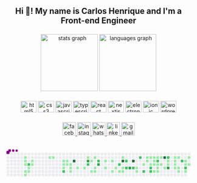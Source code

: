 <h2 align="center">Hi 👋! My name is Carlos Henrique and I'm a Front-end Engineer</h2>

###

<div align="center">
  <img src="https://github-readme-stats.vercel.app/api?hide_title=true&hide_rank=false&show_icons=true&include_all_commits=true&count_private=true&disable_animations=false&theme=dracula&locale=en&hide_border=false&username=carlosfallac" height="150" alt="stats graph"  />
  <img src="https://github-readme-stats.vercel.app/api/top-langs?locale=en&hide_title=false&layout=compact&card_width=320&langs_count=5&theme=dracula&hide_border=false&username=carlosfallac" height="150" alt="languages graph"  />
</div>

###

<div align="center">
  <img src="https://cdn.jsdelivr.net/gh/devicons/devicon/icons/html5/html5-original.svg" height="30" width="42" alt="html5 logo"  />
  <img src="https://cdn.jsdelivr.net/gh/devicons/devicon/icons/css3/css3-original.svg" height="30" width="42" alt="css3 logo"  />
  <img src="https://cdn.jsdelivr.net/gh/devicons/devicon/icons/javascript/javascript-original.svg" height="30" width="42" alt="javascript logo"  />
  <img src="https://cdn.jsdelivr.net/gh/devicons/devicon/icons/typescript/typescript-plain.svg" height="30" width="42" alt="typescript logo"  />
  <img src="https://cdn.jsdelivr.net/gh/devicons/devicon/icons/react/react-original.svg" height="30" width="42" alt="react logo"  />
  <img src="https://cdn.jsdelivr.net/gh/devicons/devicon/icons/nextjs/nextjs-original.svg" height="30" width="42" alt="nextjs logo"  />
  <img src="https://cdn.jsdelivr.net/gh/devicons/devicon/icons/electron/electron-original.svg" height="30" width="42" alt="electron logo"  />
  <img src="https://cdn.jsdelivr.net/gh/devicons/devicon/icons/ionic/ionic-original.svg" height="30" width="42" alt="ionic logo"  />
  <img src="https://cdn.jsdelivr.net/gh/devicons/devicon/icons/wordpress/wordpress-original.svg" height="30" width="42" alt="wordpress logo"  />
</div>

###

<div align="center">
  <a href="https://www.facebook.com/carlosfallac" target="_blank">
    <img src="https://img.shields.io/static/v1?message=Facebook&logo=facebook&label=&color=1877F2&logoColor=white&labelColor=&style=for-the-badge" height="35" alt="facebook logo"  />
  </a>
  <a href="https://www.instagram.com/carlosfallac/" target="_blank">
    <img src="https://img.shields.io/static/v1?message=Instagram&logo=instagram&label=&color=E4405F&logoColor=white&labelColor=&style=for-the-badge" height="35" alt="instagram logo"  />
  </a>
  <a href="https://api.whatsapp.com/send?phone=5542999014030" target="_blank">
    <img src="https://img.shields.io/static/v1?message=Whatsapp&logo=whatsapp&label=&color=25D366&logoColor=white&labelColor=&style=for-the-badge" height="35" alt="whatsapp logo"  />
  </a>
  <a href="https://www.linkedin.com/in/carlosfallac/" target="_blank">
    <img src="https://img.shields.io/static/v1?message=LinkedIn&logo=linkedin&label=&color=0077B5&logoColor=white&labelColor=&style=for-the-badge" height="35" alt="linkedin logo"  />
  </a>
  <a href="mailto:carloshfallac@gmail.com" target="_blank">
    <img src="https://img.shields.io/static/v1?message=Gmail&logo=gmail&label=&color=D14836&logoColor=white&labelColor=&style=for-the-badge" height="35" alt="gmail logo"  />
  </a>
</div>

###

<svg viewBox="-16 -32 880 192" width="880" height="192" xmlns="http://www.w3.org/2000/svg"><desc>Generated with https://github.com/Platane/snk</desc><style>@keyframes c0{1.84%{fill:var(--c1)}1.86%,to{fill:var(--ce)}}@keyframes c1{2.1%{fill:var(--c1)}2.12%,to{fill:var(--ce)}}@keyframes c2{2.36%{fill:var(--c1)}2.38%,to{fill:var(--ce)}}@keyframes c3{3.42%{fill:var(--c1)}3.44%,to{fill:var(--ce)}}@keyframes c4{3.68%{fill:var(--c1)}3.7%,to{fill:var(--ce)}}@keyframes c5{73.87%{fill:var(--c2)}73.89%,to{fill:var(--ce)}}@keyframes c6{2.89%{fill:var(--c1)}2.91%,to{fill:var(--ce)}}@keyframes c7{3.16%{fill:var(--c1)}3.18%,to{fill:var(--ce)}}@keyframes c8{5.27%{fill:var(--c1)}5.29%,to{fill:var(--ce)}}@keyframes c9{5%{fill:var(--c1)}5.02%,to{fill:var(--ce)}}@keyframes ca{6.85%{fill:var(--c1)}6.87%,to{fill:var(--ce)}}@keyframes cb{7.11%{fill:var(--c1)}7.13%,to{fill:var(--ce)}}@keyframes cc{8.17%{fill:var(--c1)}8.19%,to{fill:var(--ce)}}@keyframes cd{45.9%{fill:var(--c1)}45.92%,to{fill:var(--ce)}}@keyframes ce{45.64%{fill:var(--c1)}45.66%,to{fill:var(--ce)}}@keyframes cf{46.96%{fill:var(--c2)}46.98%,to{fill:var(--ce)}}@keyframes cg{8.43%{fill:var(--c1)}8.45%,to{fill:var(--ce)}}@keyframes ch{8.7%{fill:var(--c1)}8.72%,to{fill:var(--ce)}}@keyframes ci{8.96%{fill:var(--c1)}8.98%,to{fill:var(--ce)}}@keyframes cj{9.22%{fill:var(--c1)}9.24%,to{fill:var(--ce)}}@keyframes ck{9.49%{fill:var(--c1)}9.51%,to{fill:var(--ce)}}@keyframes cl{93.92%{fill:var(--c4)}93.94%,to{fill:var(--ce)}}@keyframes cm{10.28%{fill:var(--c1)}10.3%,to{fill:var(--ce)}}@keyframes cn{10.81%{fill:var(--c1)}10.83%,to{fill:var(--ce)}}@keyframes co{13.97%{fill:var(--c1)}13.99%,to{fill:var(--ce)}}@keyframes cp{79.15%{fill:var(--c3)}79.17%,to{fill:var(--ce)}}@keyframes cq{49.33%{fill:var(--c2)}49.35%,to{fill:var(--ce)}}@keyframes cr{12.92%{fill:var(--c1)}12.94%,to{fill:var(--ce)}}@keyframes cs{12.13%{fill:var(--c1)}12.15%,to{fill:var(--ce)}}@keyframes ct{13.45%{fill:var(--c1)}13.47%,to{fill:var(--ce)}}@keyframes cu{11.6%{fill:var(--c1)}11.62%,to{fill:var(--ce)}}@keyframes cv{11.86%{fill:var(--c1)}11.88%,to{fill:var(--ce)}}@keyframes cw{50.39%{fill:var(--c2)}50.41%,to{fill:var(--ce)}}@keyframes cx{80.2%{fill:var(--c3)}80.22%,to{fill:var(--ce)}}@keyframes cy{16.08%{fill:var(--c1)}16.1%,to{fill:var(--ce)}}@keyframes cz{19.78%{fill:var(--c1)}19.8%,to{fill:var(--ce)}}@keyframes c10{16.61%{fill:var(--c1)}16.63%,to{fill:var(--ce)}}@keyframes c11{18.99%{fill:var(--c1)}19.01%,to{fill:var(--ce)}}@keyframes c12{17.4%{fill:var(--c1)}17.42%,to{fill:var(--ce)}}@keyframes c13{52.23%{fill:var(--c2)}52.25%,to{fill:var(--ce)}}@keyframes c14{18.46%{fill:var(--c1)}18.48%,to{fill:var(--ce)}}@keyframes c15{21.89%{fill:var(--c1)}21.91%,to{fill:var(--ce)}}@keyframes c16{90.23%{fill:var(--c4)}90.25%,to{fill:var(--ce)}}@keyframes c17{17.93%{fill:var(--c1)}17.95%,to{fill:var(--ce)}}@keyframes c18{18.2%{fill:var(--c1)}18.22%,to{fill:var(--ce)}}@keyframes c19{53.02%{fill:var(--c2)}53.04%,to{fill:var(--ce)}}@keyframes c1a{66.22%{fill:var(--c2)}66.24%,to{fill:var(--ce)}}@keyframes c1b{82.84%{fill:var(--c3)}82.86%,to{fill:var(--ce)}}@keyframes c1c{89.44%{fill:var(--c4)}89.46%,to{fill:var(--ce)}}@keyframes c1d{54.08%{fill:var(--c2)}54.1%,to{fill:var(--ce)}}@keyframes c1e{23.74%{fill:var(--c1)}23.76%,to{fill:var(--ce)}}@keyframes c1f{24%{fill:var(--c1)}24.02%,to{fill:var(--ce)}}@keyframes c1g{64.37%{fill:var(--c2)}64.39%,to{fill:var(--ce)}}@keyframes c1h{25.06%{fill:var(--c1)}25.08%,to{fill:var(--ce)}}@keyframes c1i{55.14%{fill:var(--c2)}55.16%,to{fill:var(--ce)}}@keyframes c1j{37.98%{fill:var(--c1)}38%,to{fill:var(--ce)}}@keyframes c1k{38.25%{fill:var(--c1)}38.27%,to{fill:var(--ce)}}@keyframes c1l{37.72%{fill:var(--c1)}37.74%,to{fill:var(--ce)}}@keyframes c1m{25.58%{fill:var(--c1)}25.6%,to{fill:var(--ce)}}@keyframes c1n{55.93%{fill:var(--c2)}55.95%,to{fill:var(--ce)}}@keyframes c1o{55.66%{fill:var(--c2)}55.68%,to{fill:var(--ce)}}@keyframes c1p{35.87%{fill:var(--c1)}35.89%,to{fill:var(--ce)}}@keyframes c1q{35.61%{fill:var(--c1)}35.63%,to{fill:var(--ce)}}@keyframes c1r{25.85%{fill:var(--c1)}25.87%,to{fill:var(--ce)}}@keyframes c1s{34.29%{fill:var(--c1)}34.31%,to{fill:var(--ce)}}@keyframes c1t{36.14%{fill:var(--c1)}36.16%,to{fill:var(--ce)}}@keyframes c1u{56.98%{fill:var(--c2)}57%,to{fill:var(--ce)}}@keyframes c1v{26.11%{fill:var(--c1)}26.13%,to{fill:var(--ce)}}@keyframes c1w{33.76%{fill:var(--c1)}33.78%,to{fill:var(--ce)}}@keyframes c1x{34.55%{fill:var(--c1)}34.57%,to{fill:var(--ce)}}@keyframes c1y{36.4%{fill:var(--c1)}36.42%,to{fill:var(--ce)}}@keyframes c1z{26.38%{fill:var(--c1)}26.4%,to{fill:var(--ce)}}@keyframes c20{86.8%{fill:var(--c4)}86.82%,to{fill:var(--ce)}}@keyframes c21{33.24%{fill:var(--c1)}33.26%,to{fill:var(--ce)}}@keyframes c22{58.04%{fill:var(--c2)}58.06%,to{fill:var(--ce)}}@keyframes c23{27.17%{fill:var(--c1)}27.19%,to{fill:var(--ce)}}@keyframes c24{26.9%{fill:var(--c1)}26.92%,to{fill:var(--ce)}}@keyframes c25{85.74%{fill:var(--c3)}85.76%,to{fill:var(--ce)}}@keyframes c26{27.96%{fill:var(--c1)}27.98%,to{fill:var(--ce)}}@keyframes c27{27.69%{fill:var(--c1)}27.71%,to{fill:var(--ce)}}@keyframes c28{32.18%{fill:var(--c1)}32.2%,to{fill:var(--ce)}}@keyframes c29{31.92%{fill:var(--c1)}31.94%,to{fill:var(--ce)}}@keyframes c2a{28.22%{fill:var(--c1)}28.24%,to{fill:var(--ce)}}@keyframes c2b{31.65%{fill:var(--c1)}31.67%,to{fill:var(--ce)}}@keyframes c2c{31.39%{fill:var(--c1)}31.41%,to{fill:var(--ce)}}@keyframes c2d{59.36%{fill:var(--c2)}59.38%,to{fill:var(--ce)}}@keyframes c2e{29.54%{fill:var(--c1)}29.56%,to{fill:var(--ce)}}@keyframes c2f{29.81%{fill:var(--c1)}29.83%,to{fill:var(--ce)}}@keyframes c2g{60.15%{fill:var(--c2)}60.17%,to{fill:var(--ce)}}@keyframes c2h{30.86%{fill:var(--c1)}30.88%,to{fill:var(--ce)}}@keyframes c2i{29.01%{fill:var(--c1)}29.03%,to{fill:var(--ce)}}@keyframes c2j{30.07%{fill:var(--c1)}30.09%,to{fill:var(--ce)}}@keyframes u0{1.84%{transform:scale(0,1)}1.86%,2.1%{transform:scale(.01,1)}2.12%,2.36%{transform:scale(.03,1)}2.38%,2.89%{transform:scale(.04,1)}2.91%,3.16%{transform:scale(.06,1)}3.18%,3.42%{transform:scale(.07,1)}3.44%,3.68%{transform:scale(.09,1)}3.7%,5%{transform:scale(.1,1)}5.02%,5.27%{transform:scale(.12,1)}5.29%,6.85%{transform:scale(.13,1)}6.87%,7.11%{transform:scale(.15,1)}7.13%,8.17%{transform:scale(.16,1)}8.19%,8.43%{transform:scale(.18,1)}8.45%,8.7%{transform:scale(.19,1)}8.72%,8.96%{transform:scale(.21,1)}8.98%,9.22%{transform:scale(.22,1)}9.24%,9.49%{transform:scale(.24,1)}10.28%,9.51%{transform:scale(.25,1)}10.3%,10.81%{transform:scale(.26,1)}10.83%,11.6%{transform:scale(.28,1)}11.62%,11.86%{transform:scale(.29,1)}11.88%,12.13%{transform:scale(.31,1)}12.15%,12.92%{transform:scale(.32,1)}12.94%,13.45%{transform:scale(.34,1)}13.47%,13.97%{transform:scale(.35,1)}13.99%,16.08%{transform:scale(.37,1)}16.1%,16.61%{transform:scale(.38,1)}16.63%,17.4%{transform:scale(.4,1)}17.42%,17.93%{transform:scale(.41,1)}17.95%,18.2%{transform:scale(.43,1)}18.22%,18.46%{transform:scale(.44,1)}18.48%,18.99%{transform:scale(.46,1)}19.01%,19.78%{transform:scale(.47,1)}19.8%,21.89%{transform:scale(.49,1)}21.91%,23.74%{transform:scale(.5,1)}23.76%,24%{transform:scale(.51,1)}24.02%,25.06%{transform:scale(.53,1)}25.08%,25.58%{transform:scale(.54,1)}25.6%,25.85%{transform:scale(.56,1)}25.87%,26.11%{transform:scale(.57,1)}26.13%,26.38%{transform:scale(.59,1)}26.4%,26.9%{transform:scale(.6,1)}26.92%,27.17%{transform:scale(.62,1)}27.19%,27.69%{transform:scale(.63,1)}27.71%,27.96%{transform:scale(.65,1)}27.98%,28.22%{transform:scale(.66,1)}28.24%,29.01%{transform:scale(.68,1)}29.03%,29.54%{transform:scale(.69,1)}29.56%,29.81%{transform:scale(.71,1)}29.83%,30.07%{transform:scale(.72,1)}30.09%,30.86%{transform:scale(.74,1)}30.88%,31.39%{transform:scale(.75,1)}31.41%,31.65%{transform:scale(.76,1)}31.67%,31.92%{transform:scale(.78,1)}31.94%,32.18%{transform:scale(.79,1)}32.2%,33.24%{transform:scale(.81,1)}33.26%,33.76%{transform:scale(.82,1)}33.78%,34.29%{transform:scale(.84,1)}34.31%,34.55%{transform:scale(.85,1)}34.57%,35.61%{transform:scale(.87,1)}35.63%,35.87%{transform:scale(.88,1)}35.89%,36.14%{transform:scale(.9,1)}36.16%,36.4%{transform:scale(.91,1)}36.42%,37.72%{transform:scale(.93,1)}37.74%,37.98%{transform:scale(.94,1)}38%,38.25%{transform:scale(.96,1)}38.27%,45.64%{transform:scale(.97,1)}45.66%,45.9%{transform:scale(.99,1)}45.92%,to{transform:scale(1,1)}}@keyframes u1{46.96%{transform:scale(0,1)}46.98%,49.33%{transform:scale(.06,1)}49.35%,50.39%{transform:scale(.13,1)}50.41%,52.23%{transform:scale(.19,1)}52.25%,53.02%{transform:scale(.25,1)}53.04%,54.08%{transform:scale(.31,1)}54.1%,55.14%{transform:scale(.38,1)}55.16%,55.66%{transform:scale(.44,1)}55.68%,55.93%{transform:scale(.5,1)}55.95%,56.98%{transform:scale(.56,1)}57%,58.04%{transform:scale(.63,1)}58.06%,59.36%{transform:scale(.69,1)}59.38%,60.15%{transform:scale(.75,1)}60.17%,64.37%{transform:scale(.81,1)}64.39%,66.22%{transform:scale(.88,1)}66.24%,73.87%{transform:scale(.94,1)}73.89%,to{transform:scale(1,1)}}@keyframes u2{79.15%{transform:scale(0,1)}79.17%,80.2%{transform:scale(.25,1)}80.22%,82.84%{transform:scale(.5,1)}82.86%,85.74%{transform:scale(.75,1)}85.76%,to{transform:scale(1,1)}}@keyframes u3{86.8%{transform:scale(0,1)}86.82%,89.44%{transform:scale(.25,1)}89.46%,90.23%{transform:scale(.5,1)}90.25%,93.92%{transform:scale(.75,1)}93.94%,to{transform:scale(1,1)}}@keyframes s0{0%,99.74%{transform:translate(0,-16px)}.26%{transform:translate(0,0)}1.58%{transform:translate(80px,0)}2.64%{transform:translate(80px,64px)}2.9%{transform:translate(96px,64px)}3.17%{transform:translate(96px,80px)}3.43%{transform:translate(80px,80px)}3.69%{transform:translate(80px,96px)}4.22%{transform:translate(112px,96px)}5.28%{transform:translate(112px,32px)}6.6%{transform:translate(192px,32px)}6.86%{transform:translate(192px,16px)}7.92%{transform:translate(256px,16px)}8.18%{transform:translate(256px,32px)}8.44%{transform:translate(272px,32px)}46.17%,8.71%{transform:translate(272px,48px)}8.97%{transform:translate(288px,48px)}9.5%{transform:translate(288px,80px)}10.03%{transform:translate(320px,80px)}10.29%{transform:translate(320px,64px)}11.61%,68.6%{transform:translate(400px,64px)}11.87%{transform:translate(400px,80px)}12.14%{transform:translate(384px,80px)}12.93%{transform:translate(384px,32px)}13.19%,50.13%{transform:translate(400px,32px)}13.46%{transform:translate(400px,16px)}13.98%,78.89%{transform:translate(368px,16px)}14.25%{transform:translate(368px,0)}15.57%{transform:translate(448px,0)}16.09%{transform:translate(448px,32px)}16.89%,21.11%{transform:translate(496px,32px)}17.41%{transform:translate(496px,64px)}17.94%,41.16%{transform:translate(528px,64px)}18.21%{transform:translate(528px,80px)}19%{transform:translate(480px,80px)}19.26%{transform:translate(480px,64px)}19.79%{transform:translate(448px,64px)}20.05%{transform:translate(448px,48px)}20.84%{transform:translate(496px,48px)}21.37%,51.98%{transform:translate(512px,32px)}21.64%{transform:translate(512px,16px)}22.96%{transform:translate(592px,16px)}24.01%{transform:translate(592px,80px)}24.27%{transform:translate(608px,80px)}24.54%{transform:translate(608px,64px)}24.8%,54.88%{transform:translate(624px,64px)}25.07%{transform:translate(624px,48px)}26.91%{transform:translate(736px,48px)}27.18%,57.78%{transform:translate(736px,32px)}27.7%{transform:translate(768px,32px)}27.97%{transform:translate(768px,16px)}29.02%{transform:translate(832px,16px)}29.29%{transform:translate(832px,32px)}29.55%,59.63%{transform:translate(816px,32px)}29.82%{transform:translate(816px,48px)}30.08%{transform:translate(832px,48px)}30.61%{transform:translate(832px,80px)}31.4%{transform:translate(784px,80px)}31.66%{transform:translate(784px,64px)}31.93%{transform:translate(768px,64px)}32.19%{transform:translate(768px,48px)}32.98%{transform:translate(720px,48px)}33.25%{transform:translate(720px,64px)}34.04%{transform:translate(672px,64px)}34.3%{transform:translate(672px,80px)}34.56%{transform:translate(688px,80px)}35.09%{transform:translate(688px,48px)}35.36%{transform:translate(672px,48px)}35.88%{transform:translate(672px,16px)}36.41%,62.8%{transform:translate(704px,16px)}36.68%{transform:translate(704px,0)}37.47%{transform:translate(656px,0)}37.73%{transform:translate(656px,16px)}37.99%{transform:translate(640px,16px)}38.26%{transform:translate(640px,32px)}38.52%{transform:translate(656px,32px)}38.79%{transform:translate(656px,48px)}40.9%{transform:translate(528px,48px)}45.65%,46.7%{transform:translate(256px,64px)}45.91%{transform:translate(256px,48px)}46.44%{transform:translate(272px,64px)}46.97%{transform:translate(256px,80px)}48.81%{transform:translate(368px,80px)}49.34%{transform:translate(368px,48px)}49.87%,68.87%{transform:translate(400px,48px)}52.24%{transform:translate(512px,48px)}52.77%{transform:translate(544px,48px)}53.03%{transform:translate(544px,32px)}53.3%{transform:translate(560px,32px)}53.56%,82.59%{transform:translate(560px,48px)}53.83%{transform:translate(576px,48px)}54.09%{transform:translate(576px,64px)}55.15%{transform:translate(624px,80px)}55.67%{transform:translate(656px,80px)}55.94%{transform:translate(656px,64px)}56.46%{transform:translate(688px,64px)}56.99%{transform:translate(688px,32px)}58.05%,86.54%{transform:translate(736px,16px)}59.1%{transform:translate(800px,16px)}59.37%,60.95%{transform:translate(800px,32px)}60.16%{transform:translate(816px,64px)}60.42%{transform:translate(800px,64px)}62.53%{transform:translate(704px,32px)}65.44%{transform:translate(544px,16px)}66.23%{transform:translate(544px,64px)}73.88%{transform:translate(96px,48px)}74.14%{transform:translate(96px,32px)}77.31%{transform:translate(288px,32px)}77.57%{transform:translate(288px,16px)}79.16%{transform:translate(368px,32px)}79.95%{transform:translate(416px,32px)}80.21%{transform:translate(416px,48px)}82.85%{transform:translate(560px,64px)}85.75%{transform:translate(736px,64px)}89.18%{transform:translate(576px,16px)}89.45%{transform:translate(576px,32px)}98.15%{transform:translate(48px,32px)}98.94%{transform:translate(48px,-16px)}}@keyframes s1{0%,99.74%{transform:translate(16px,-16px)}.26%{transform:translate(0,-16px)}.53%{transform:translate(0,0)}1.85%{transform:translate(80px,0)}2.9%{transform:translate(80px,64px)}3.17%{transform:translate(96px,64px)}3.43%{transform:translate(96px,80px)}3.69%{transform:translate(80px,80px)}3.96%{transform:translate(80px,96px)}4.49%{transform:translate(112px,96px)}5.54%{transform:translate(112px,32px)}6.86%{transform:translate(192px,32px)}7.12%{transform:translate(192px,16px)}8.18%{transform:translate(256px,16px)}8.44%{transform:translate(256px,32px)}8.71%{transform:translate(272px,32px)}46.44%,8.97%{transform:translate(272px,48px)}9.23%{transform:translate(288px,48px)}9.76%{transform:translate(288px,80px)}10.29%{transform:translate(320px,80px)}10.55%{transform:translate(320px,64px)}11.87%,68.87%{transform:translate(400px,64px)}12.14%{transform:translate(400px,80px)}12.4%{transform:translate(384px,80px)}13.19%{transform:translate(384px,32px)}13.46%,50.4%{transform:translate(400px,32px)}13.72%{transform:translate(400px,16px)}14.25%,79.16%{transform:translate(368px,16px)}14.51%{transform:translate(368px,0)}15.83%{transform:translate(448px,0)}16.36%{transform:translate(448px,32px)}17.15%,21.37%{transform:translate(496px,32px)}17.68%{transform:translate(496px,64px)}18.21%,41.42%{transform:translate(528px,64px)}18.47%{transform:translate(528px,80px)}19.26%{transform:translate(480px,80px)}19.53%{transform:translate(480px,64px)}20.05%{transform:translate(448px,64px)}20.32%{transform:translate(448px,48px)}21.11%{transform:translate(496px,48px)}21.64%,52.24%{transform:translate(512px,32px)}21.9%{transform:translate(512px,16px)}23.22%{transform:translate(592px,16px)}24.27%{transform:translate(592px,80px)}24.54%{transform:translate(608px,80px)}24.8%{transform:translate(608px,64px)}25.07%,55.15%{transform:translate(624px,64px)}25.33%{transform:translate(624px,48px)}27.18%{transform:translate(736px,48px)}27.44%,58.05%{transform:translate(736px,32px)}27.97%{transform:translate(768px,32px)}28.23%{transform:translate(768px,16px)}29.29%{transform:translate(832px,16px)}29.55%{transform:translate(832px,32px)}29.82%,59.89%{transform:translate(816px,32px)}30.08%{transform:translate(816px,48px)}30.34%{transform:translate(832px,48px)}30.87%{transform:translate(832px,80px)}31.66%{transform:translate(784px,80px)}31.93%{transform:translate(784px,64px)}32.19%{transform:translate(768px,64px)}32.45%{transform:translate(768px,48px)}33.25%{transform:translate(720px,48px)}33.51%{transform:translate(720px,64px)}34.3%{transform:translate(672px,64px)}34.56%{transform:translate(672px,80px)}34.83%{transform:translate(688px,80px)}35.36%{transform:translate(688px,48px)}35.62%{transform:translate(672px,48px)}36.15%{transform:translate(672px,16px)}36.68%,63.06%{transform:translate(704px,16px)}36.94%{transform:translate(704px,0)}37.73%{transform:translate(656px,0)}37.99%{transform:translate(656px,16px)}38.26%{transform:translate(640px,16px)}38.52%{transform:translate(640px,32px)}38.79%{transform:translate(656px,32px)}39.05%{transform:translate(656px,48px)}41.16%{transform:translate(528px,48px)}45.91%,46.97%{transform:translate(256px,64px)}46.17%{transform:translate(256px,48px)}46.7%{transform:translate(272px,64px)}47.23%{transform:translate(256px,80px)}49.08%{transform:translate(368px,80px)}49.6%{transform:translate(368px,48px)}50.13%,69.13%{transform:translate(400px,48px)}52.51%{transform:translate(512px,48px)}53.03%{transform:translate(544px,48px)}53.3%{transform:translate(544px,32px)}53.56%{transform:translate(560px,32px)}53.83%,82.85%{transform:translate(560px,48px)}54.09%{transform:translate(576px,48px)}54.35%{transform:translate(576px,64px)}55.41%{transform:translate(624px,80px)}55.94%{transform:translate(656px,80px)}56.2%{transform:translate(656px,64px)}56.73%{transform:translate(688px,64px)}57.26%{transform:translate(688px,32px)}58.31%,86.81%{transform:translate(736px,16px)}59.37%{transform:translate(800px,16px)}59.63%,61.21%{transform:translate(800px,32px)}60.42%{transform:translate(816px,64px)}60.69%{transform:translate(800px,64px)}62.8%{transform:translate(704px,32px)}65.7%{transform:translate(544px,16px)}66.49%{transform:translate(544px,64px)}74.14%{transform:translate(96px,48px)}74.41%{transform:translate(96px,32px)}77.57%{transform:translate(288px,32px)}77.84%{transform:translate(288px,16px)}79.42%{transform:translate(368px,32px)}80.21%{transform:translate(416px,32px)}80.47%{transform:translate(416px,48px)}83.11%{transform:translate(560px,64px)}86.02%{transform:translate(736px,64px)}89.45%{transform:translate(576px,16px)}89.71%{transform:translate(576px,32px)}98.42%{transform:translate(48px,32px)}99.21%{transform:translate(48px,-16px)}}@keyframes s2{0%,99.74%{transform:translate(32px,-16px)}.53%{transform:translate(0,-16px)}.79%{transform:translate(0,0)}2.11%{transform:translate(80px,0)}3.17%{transform:translate(80px,64px)}3.43%{transform:translate(96px,64px)}3.69%{transform:translate(96px,80px)}3.96%{transform:translate(80px,80px)}4.22%{transform:translate(80px,96px)}4.75%{transform:translate(112px,96px)}5.8%{transform:translate(112px,32px)}7.12%{transform:translate(192px,32px)}7.39%{transform:translate(192px,16px)}8.44%{transform:translate(256px,16px)}8.71%{transform:translate(256px,32px)}8.97%{transform:translate(272px,32px)}46.7%,9.23%{transform:translate(272px,48px)}9.5%{transform:translate(288px,48px)}10.03%{transform:translate(288px,80px)}10.55%{transform:translate(320px,80px)}10.82%{transform:translate(320px,64px)}12.14%,69.13%{transform:translate(400px,64px)}12.4%{transform:translate(400px,80px)}12.66%{transform:translate(384px,80px)}13.46%{transform:translate(384px,32px)}13.72%,50.66%{transform:translate(400px,32px)}13.98%{transform:translate(400px,16px)}14.51%,79.42%{transform:translate(368px,16px)}14.78%{transform:translate(368px,0)}16.09%{transform:translate(448px,0)}16.62%{transform:translate(448px,32px)}17.41%,21.64%{transform:translate(496px,32px)}17.94%{transform:translate(496px,64px)}18.47%,41.69%{transform:translate(528px,64px)}18.73%{transform:translate(528px,80px)}19.53%{transform:translate(480px,80px)}19.79%{transform:translate(480px,64px)}20.32%{transform:translate(448px,64px)}20.58%{transform:translate(448px,48px)}21.37%{transform:translate(496px,48px)}21.9%,52.51%{transform:translate(512px,32px)}22.16%{transform:translate(512px,16px)}23.48%{transform:translate(592px,16px)}24.54%{transform:translate(592px,80px)}24.8%{transform:translate(608px,80px)}25.07%{transform:translate(608px,64px)}25.33%,55.41%{transform:translate(624px,64px)}25.59%{transform:translate(624px,48px)}27.44%{transform:translate(736px,48px)}27.7%,58.31%{transform:translate(736px,32px)}28.23%{transform:translate(768px,32px)}28.5%{transform:translate(768px,16px)}29.55%{transform:translate(832px,16px)}29.82%{transform:translate(832px,32px)}30.08%,60.16%{transform:translate(816px,32px)}30.34%{transform:translate(816px,48px)}30.61%{transform:translate(832px,48px)}31.13%{transform:translate(832px,80px)}31.93%{transform:translate(784px,80px)}32.19%{transform:translate(784px,64px)}32.45%{transform:translate(768px,64px)}32.72%{transform:translate(768px,48px)}33.51%{transform:translate(720px,48px)}33.77%{transform:translate(720px,64px)}34.56%{transform:translate(672px,64px)}34.83%{transform:translate(672px,80px)}35.09%{transform:translate(688px,80px)}35.62%{transform:translate(688px,48px)}35.88%{transform:translate(672px,48px)}36.41%{transform:translate(672px,16px)}36.94%,63.32%{transform:translate(704px,16px)}37.2%{transform:translate(704px,0)}37.99%{transform:translate(656px,0)}38.26%{transform:translate(656px,16px)}38.52%{transform:translate(640px,16px)}38.79%{transform:translate(640px,32px)}39.05%{transform:translate(656px,32px)}39.31%{transform:translate(656px,48px)}41.42%{transform:translate(528px,48px)}46.17%,47.23%{transform:translate(256px,64px)}46.44%{transform:translate(256px,48px)}46.97%{transform:translate(272px,64px)}47.49%{transform:translate(256px,80px)}49.34%{transform:translate(368px,80px)}49.87%{transform:translate(368px,48px)}50.4%,69.39%{transform:translate(400px,48px)}52.77%{transform:translate(512px,48px)}53.3%{transform:translate(544px,48px)}53.56%{transform:translate(544px,32px)}53.83%{transform:translate(560px,32px)}54.09%,83.11%{transform:translate(560px,48px)}54.35%{transform:translate(576px,48px)}54.62%{transform:translate(576px,64px)}55.67%{transform:translate(624px,80px)}56.2%{transform:translate(656px,80px)}56.46%{transform:translate(656px,64px)}56.99%{transform:translate(688px,64px)}57.52%{transform:translate(688px,32px)}58.58%,87.07%{transform:translate(736px,16px)}59.63%{transform:translate(800px,16px)}59.89%,61.48%{transform:translate(800px,32px)}60.69%{transform:translate(816px,64px)}60.95%{transform:translate(800px,64px)}63.06%{transform:translate(704px,32px)}65.96%{transform:translate(544px,16px)}66.75%{transform:translate(544px,64px)}74.41%{transform:translate(96px,48px)}74.67%{transform:translate(96px,32px)}77.84%{transform:translate(288px,32px)}78.1%{transform:translate(288px,16px)}79.68%{transform:translate(368px,32px)}80.47%{transform:translate(416px,32px)}80.74%{transform:translate(416px,48px)}83.38%{transform:translate(560px,64px)}86.28%{transform:translate(736px,64px)}89.71%{transform:translate(576px,16px)}89.97%{transform:translate(576px,32px)}98.68%{transform:translate(48px,32px)}99.47%{transform:translate(48px,-16px)}}@keyframes s3{0%,99.74%{transform:translate(48px,-16px)}.79%{transform:translate(0,-16px)}1.06%{transform:translate(0,0)}2.37%{transform:translate(80px,0)}3.43%{transform:translate(80px,64px)}3.69%{transform:translate(96px,64px)}3.96%{transform:translate(96px,80px)}4.22%{transform:translate(80px,80px)}4.49%{transform:translate(80px,96px)}5.01%{transform:translate(112px,96px)}6.07%{transform:translate(112px,32px)}7.39%{transform:translate(192px,32px)}7.65%{transform:translate(192px,16px)}8.71%{transform:translate(256px,16px)}8.97%{transform:translate(256px,32px)}9.23%{transform:translate(272px,32px)}46.97%,9.5%{transform:translate(272px,48px)}9.76%{transform:translate(288px,48px)}10.29%{transform:translate(288px,80px)}10.82%{transform:translate(320px,80px)}11.08%{transform:translate(320px,64px)}12.4%,69.39%{transform:translate(400px,64px)}12.66%{transform:translate(400px,80px)}12.93%{transform:translate(384px,80px)}13.72%{transform:translate(384px,32px)}13.98%,50.92%{transform:translate(400px,32px)}14.25%{transform:translate(400px,16px)}14.78%,79.68%{transform:translate(368px,16px)}15.04%{transform:translate(368px,0)}16.36%{transform:translate(448px,0)}16.89%{transform:translate(448px,32px)}17.68%,21.9%{transform:translate(496px,32px)}18.21%{transform:translate(496px,64px)}18.73%,41.95%{transform:translate(528px,64px)}19%{transform:translate(528px,80px)}19.79%{transform:translate(480px,80px)}20.05%{transform:translate(480px,64px)}20.58%{transform:translate(448px,64px)}20.84%{transform:translate(448px,48px)}21.64%{transform:translate(496px,48px)}22.16%,52.77%{transform:translate(512px,32px)}22.43%{transform:translate(512px,16px)}23.75%{transform:translate(592px,16px)}24.8%{transform:translate(592px,80px)}25.07%{transform:translate(608px,80px)}25.33%{transform:translate(608px,64px)}25.59%,55.67%{transform:translate(624px,64px)}25.86%{transform:translate(624px,48px)}27.7%{transform:translate(736px,48px)}27.97%,58.58%{transform:translate(736px,32px)}28.5%{transform:translate(768px,32px)}28.76%{transform:translate(768px,16px)}29.82%{transform:translate(832px,16px)}30.08%{transform:translate(832px,32px)}30.34%,60.42%{transform:translate(816px,32px)}30.61%{transform:translate(816px,48px)}30.87%{transform:translate(832px,48px)}31.4%{transform:translate(832px,80px)}32.19%{transform:translate(784px,80px)}32.45%{transform:translate(784px,64px)}32.72%{transform:translate(768px,64px)}32.98%{transform:translate(768px,48px)}33.77%{transform:translate(720px,48px)}34.04%{transform:translate(720px,64px)}34.83%{transform:translate(672px,64px)}35.09%{transform:translate(672px,80px)}35.36%{transform:translate(688px,80px)}35.88%{transform:translate(688px,48px)}36.15%{transform:translate(672px,48px)}36.68%{transform:translate(672px,16px)}37.2%,63.59%{transform:translate(704px,16px)}37.47%{transform:translate(704px,0)}38.26%{transform:translate(656px,0)}38.52%{transform:translate(656px,16px)}38.79%{transform:translate(640px,16px)}39.05%{transform:translate(640px,32px)}39.31%{transform:translate(656px,32px)}39.58%{transform:translate(656px,48px)}41.69%{transform:translate(528px,48px)}46.44%,47.49%{transform:translate(256px,64px)}46.7%{transform:translate(256px,48px)}47.23%{transform:translate(272px,64px)}47.76%{transform:translate(256px,80px)}49.6%{transform:translate(368px,80px)}50.13%{transform:translate(368px,48px)}50.66%,69.66%{transform:translate(400px,48px)}53.03%{transform:translate(512px,48px)}53.56%{transform:translate(544px,48px)}53.83%{transform:translate(544px,32px)}54.09%{transform:translate(560px,32px)}54.35%,83.38%{transform:translate(560px,48px)}54.62%{transform:translate(576px,48px)}54.88%{transform:translate(576px,64px)}55.94%{transform:translate(624px,80px)}56.46%{transform:translate(656px,80px)}56.73%{transform:translate(656px,64px)}57.26%{transform:translate(688px,64px)}57.78%{transform:translate(688px,32px)}58.84%,87.34%{transform:translate(736px,16px)}59.89%{transform:translate(800px,16px)}60.16%,61.74%{transform:translate(800px,32px)}60.95%{transform:translate(816px,64px)}61.21%{transform:translate(800px,64px)}63.32%{transform:translate(704px,32px)}66.23%{transform:translate(544px,16px)}67.02%{transform:translate(544px,64px)}74.67%{transform:translate(96px,48px)}74.93%{transform:translate(96px,32px)}78.1%{transform:translate(288px,32px)}78.36%{transform:translate(288px,16px)}79.95%{transform:translate(368px,32px)}80.74%{transform:translate(416px,32px)}81%{transform:translate(416px,48px)}83.64%{transform:translate(560px,64px)}86.54%{transform:translate(736px,64px)}89.97%{transform:translate(576px,16px)}90.24%{transform:translate(576px,32px)}98.94%{transform:translate(48px,32px)}}:root{--cb:#1b1f230a;--cs:purple;--ce:#ebedf0;--c0:#ebedf0;--c1:#9be9a8;--c2:#40c463;--c3:#30a14e;--c4:#216e39}@media (prefers-color-scheme:dark){:root{--cb:#1b1f230a;--cs:purple;--ce:#161b22;--c0:#161b22;--c1:#01311f;--c2:#034525;--c3:#0f6d31;--c4:#00c647}}.c{shape-rendering:geometricPrecision;fill:var(--ce);stroke-width:1px;stroke:var(--cb);animation:none 37900ms linear infinite}.c.c0,.c.c1{fill:var(--c1);animation-name:c0}.c.c1{animation-name:c1}.c.c2,.c.c3,.c.c4{fill:var(--c1);animation-name:c2}.c.c3,.c.c4{animation-name:c3}.c.c4{animation-name:c4}.c.c5{fill:var(--c2);animation-name:c5}.c.c6,.c.c7,.c.c8{fill:var(--c1);animation-name:c6}.c.c7,.c.c8{animation-name:c7}.c.c8{animation-name:c8}.c.c9,.c.ca,.c.cb{fill:var(--c1);animation-name:c9}.c.ca,.c.cb{animation-name:ca}.c.cb{animation-name:cb}.c.cc,.c.cd,.c.ce{fill:var(--c1);animation-name:cc}.c.cd,.c.ce{animation-name:cd}.c.ce{animation-name:ce}.c.cf{fill:var(--c2);animation-name:cf}.c.cg,.c.ch{fill:var(--c1);animation-name:cg}.c.ch{animation-name:ch}.c.ci,.c.cj,.c.ck{fill:var(--c1);animation-name:ci}.c.cj,.c.ck{animation-name:cj}.c.ck{animation-name:ck}.c.cl{fill:var(--c4);animation-name:cl}.c.cm,.c.cn,.c.co{fill:var(--c1);animation-name:cm}.c.cn,.c.co{animation-name:cn}.c.co{animation-name:co}.c.cp{fill:var(--c3);animation-name:cp}.c.cq{fill:var(--c2);animation-name:cq}.c.cr,.c.cs{fill:var(--c1);animation-name:cr}.c.cs{animation-name:cs}.c.ct,.c.cu,.c.cv{fill:var(--c1);animation-name:ct}.c.cu,.c.cv{animation-name:cu}.c.cv{animation-name:cv}.c.cw{fill:var(--c2);animation-name:cw}.c.cx{fill:var(--c3);animation-name:cx}.c.cy,.c.cz{fill:var(--c1);animation-name:cy}.c.cz{animation-name:cz}.c.c10,.c.c11,.c.c12{fill:var(--c1);animation-name:c10}.c.c11,.c.c12{animation-name:c11}.c.c12{animation-name:c12}.c.c13{fill:var(--c2);animation-name:c13}.c.c14,.c.c15{fill:var(--c1);animation-name:c14}.c.c15{animation-name:c15}.c.c16{fill:var(--c4);animation-name:c16}.c.c17,.c.c18{fill:var(--c1);animation-name:c17}.c.c18{animation-name:c18}.c.c19,.c.c1a{fill:var(--c2);animation-name:c19}.c.c1a{animation-name:c1a}.c.c1b{fill:var(--c3);animation-name:c1b}.c.c1c{fill:var(--c4);animation-name:c1c}.c.c1d{fill:var(--c2);animation-name:c1d}.c.c1e,.c.c1f{fill:var(--c1);animation-name:c1e}.c.c1f{animation-name:c1f}.c.c1g{fill:var(--c2);animation-name:c1g}.c.c1h{fill:var(--c1);animation-name:c1h}.c.c1i{fill:var(--c2);animation-name:c1i}.c.c1j{fill:var(--c1);animation-name:c1j}.c.c1k,.c.c1l,.c.c1m{fill:var(--c1);animation-name:c1k}.c.c1l,.c.c1m{animation-name:c1l}.c.c1m{animation-name:c1m}.c.c1n,.c.c1o{fill:var(--c2);animation-name:c1n}.c.c1o{animation-name:c1o}.c.c1p,.c.c1q{fill:var(--c1);animation-name:c1p}.c.c1q{animation-name:c1q}.c.c1r,.c.c1s,.c.c1t{fill:var(--c1);animation-name:c1r}.c.c1s,.c.c1t{animation-name:c1s}.c.c1t{animation-name:c1t}.c.c1u{fill:var(--c2);animation-name:c1u}.c.c1v,.c.c1w{fill:var(--c1);animation-name:c1v}.c.c1w{animation-name:c1w}.c.c1x,.c.c1y,.c.c1z{fill:var(--c1);animation-name:c1x}.c.c1y,.c.c1z{animation-name:c1y}.c.c1z{animation-name:c1z}.c.c20{fill:var(--c4);animation-name:c20}.c.c21{fill:var(--c1);animation-name:c21}.c.c22{fill:var(--c2);animation-name:c22}.c.c23,.c.c24{fill:var(--c1);animation-name:c23}.c.c24{animation-name:c24}.c.c25{fill:var(--c3);animation-name:c25}.c.c26{fill:var(--c1);animation-name:c26}.c.c27,.c.c28,.c.c29{fill:var(--c1);animation-name:c27}.c.c28,.c.c29{animation-name:c28}.c.c29{animation-name:c29}.c.c2a,.c.c2b,.c.c2c{fill:var(--c1);animation-name:c2a}.c.c2b,.c.c2c{animation-name:c2b}.c.c2c{animation-name:c2c}.c.c2d{fill:var(--c2);animation-name:c2d}.c.c2e,.c.c2f{fill:var(--c1);animation-name:c2e}.c.c2f{animation-name:c2f}.c.c2g{fill:var(--c2);animation-name:c2g}.c.c2h,.c.c2i,.c.c2j{fill:var(--c1);animation-name:c2h}.c.c2i,.c.c2j{animation-name:c2i}.c.c2j{animation-name:c2j}.s,.u{animation:none linear 37900ms infinite}.u,.u.u0{transform-origin:0 0}.u{transform:scale(0,1)}.u.u0{fill:var(--c1);animation-name:u0}.u.u1{fill:var(--c2);animation-name:u1;transform-origin:626.8px 0}.u.u2{fill:var(--c3);animation-name:u2;transform-origin:774.3px 0}.u.u3{fill:var(--c4);animation-name:u3;transform-origin:811.1px 0}.s{shape-rendering:geometricPrecision;fill:var(--cs)}.s.s0{transform:translate(0,-16px);animation-name:s0}.s.s1{transform:translate(16px,-16px);animation-name:s1}.s.s2{transform:translate(32px,-16px);animation-name:s2}.s.s3{transform:translate(48px,-16px);animation-name:s3}</style><rect class="c" x="2" y="2" rx="2" ry="2" width="12" height="12"/><rect class="c" x="2" y="18" rx="2" ry="2" width="12" height="12"/><rect class="c" x="2" y="34" rx="2" ry="2" width="12" height="12"/><rect class="c" x="2" y="50" rx="2" ry="2" width="12" height="12"/><rect class="c" x="2" y="66" rx="2" ry="2" width="12" height="12"/><rect class="c" x="2" y="82" rx="2" ry="2" width="12" height="12"/><rect class="c" x="2" y="98" rx="2" ry="2" width="12" height="12"/><rect class="c" x="18" y="2" rx="2" ry="2" width="12" height="12"/><rect class="c" x="18" y="18" rx="2" ry="2" width="12" height="12"/><rect class="c" x="18" y="34" rx="2" ry="2" width="12" height="12"/><rect class="c" x="18" y="50" rx="2" ry="2" width="12" height="12"/><rect class="c" x="18" y="66" rx="2" ry="2" width="12" height="12"/><rect class="c" x="18" y="82" rx="2" ry="2" width="12" height="12"/><rect class="c" x="18" y="98" rx="2" ry="2" width="12" height="12"/><rect class="c" x="34" y="2" rx="2" ry="2" width="12" height="12"/><rect class="c" x="34" y="18" rx="2" ry="2" width="12" height="12"/><rect class="c" x="34" y="34" rx="2" ry="2" width="12" height="12"/><rect class="c" x="34" y="50" rx="2" ry="2" width="12" height="12"/><rect class="c" x="34" y="66" rx="2" ry="2" width="12" height="12"/><rect class="c" x="34" y="82" rx="2" ry="2" width="12" height="12"/><rect class="c" x="34" y="98" rx="2" ry="2" width="12" height="12"/><rect class="c" x="50" y="2" rx="2" ry="2" width="12" height="12"/><rect class="c" x="50" y="18" rx="2" ry="2" width="12" height="12"/><rect class="c" x="50" y="34" rx="2" ry="2" width="12" height="12"/><rect class="c" x="50" y="50" rx="2" ry="2" width="12" height="12"/><rect class="c" x="50" y="66" rx="2" ry="2" width="12" height="12"/><rect class="c" x="50" y="82" rx="2" ry="2" width="12" height="12"/><rect class="c" x="50" y="98" rx="2" ry="2" width="12" height="12"/><rect class="c" x="66" y="2" rx="2" ry="2" width="12" height="12"/><rect class="c" x="66" y="18" rx="2" ry="2" width="12" height="12"/><rect class="c" x="66" y="34" rx="2" ry="2" width="12" height="12"/><rect class="c" x="66" y="50" rx="2" ry="2" width="12" height="12"/><rect class="c" x="66" y="66" rx="2" ry="2" width="12" height="12"/><rect class="c" x="66" y="82" rx="2" ry="2" width="12" height="12"/><rect class="c" x="66" y="98" rx="2" ry="2" width="12" height="12"/><rect class="c" x="82" y="2" rx="2" ry="2" width="12" height="12"/><rect class="c c0" x="82" y="18" rx="2" ry="2" width="12" height="12"/><rect class="c c1" x="82" y="34" rx="2" ry="2" width="12" height="12"/><rect class="c c2" x="82" y="50" rx="2" ry="2" width="12" height="12"/><rect class="c" x="82" y="66" rx="2" ry="2" width="12" height="12"/><rect class="c c3" x="82" y="82" rx="2" ry="2" width="12" height="12"/><rect class="c c4" x="82" y="98" rx="2" ry="2" width="12" height="12"/><rect class="c" x="98" y="2" rx="2" ry="2" width="12" height="12"/><rect class="c" x="98" y="18" rx="2" ry="2" width="12" height="12"/><rect class="c" x="98" y="34" rx="2" ry="2" width="12" height="12"/><rect class="c c5" x="98" y="50" rx="2" ry="2" width="12" height="12"/><rect class="c c6" x="98" y="66" rx="2" ry="2" width="12" height="12"/><rect class="c c7" x="98" y="82" rx="2" ry="2" width="12" height="12"/><rect class="c" x="98" y="98" rx="2" ry="2" width="12" height="12"/><rect class="c" x="114" y="2" rx="2" ry="2" width="12" height="12"/><rect class="c" x="114" y="18" rx="2" ry="2" width="12" height="12"/><rect class="c c8" x="114" y="34" rx="2" ry="2" width="12" height="12"/><rect class="c c9" x="114" y="50" rx="2" ry="2" width="12" height="12"/><rect class="c" x="114" y="66" rx="2" ry="2" width="12" height="12"/><rect class="c" x="114" y="82" rx="2" ry="2" width="12" height="12"/><rect class="c" x="114" y="98" rx="2" ry="2" width="12" height="12"/><rect class="c" x="130" y="2" rx="2" ry="2" width="12" height="12"/><rect class="c" x="130" y="18" rx="2" ry="2" width="12" height="12"/><rect class="c" x="130" y="34" rx="2" ry="2" width="12" height="12"/><rect class="c" x="130" y="50" rx="2" ry="2" width="12" height="12"/><rect class="c" x="130" y="66" rx="2" ry="2" width="12" height="12"/><rect class="c" x="130" y="82" rx="2" ry="2" width="12" height="12"/><rect class="c" x="130" y="98" rx="2" ry="2" width="12" height="12"/><rect class="c" x="146" y="2" rx="2" ry="2" width="12" height="12"/><rect class="c" x="146" y="18" rx="2" ry="2" width="12" height="12"/><rect class="c" x="146" y="34" rx="2" ry="2" width="12" height="12"/><rect class="c" x="146" y="50" rx="2" ry="2" width="12" height="12"/><rect class="c" x="146" y="66" rx="2" ry="2" width="12" height="12"/><rect class="c" x="146" y="82" rx="2" ry="2" width="12" height="12"/><rect class="c" x="146" y="98" rx="2" ry="2" width="12" height="12"/><rect class="c" x="162" y="2" rx="2" ry="2" width="12" height="12"/><rect class="c" x="162" y="18" rx="2" ry="2" width="12" height="12"/><rect class="c" x="162" y="34" rx="2" ry="2" width="12" height="12"/><rect class="c" x="162" y="50" rx="2" ry="2" width="12" height="12"/><rect class="c" x="162" y="66" rx="2" ry="2" width="12" height="12"/><rect class="c" x="162" y="82" rx="2" ry="2" width="12" height="12"/><rect class="c" x="162" y="98" rx="2" ry="2" width="12" height="12"/><rect class="c" x="178" y="2" rx="2" ry="2" width="12" height="12"/><rect class="c" x="178" y="18" rx="2" ry="2" width="12" height="12"/><rect class="c" x="178" y="34" rx="2" ry="2" width="12" height="12"/><rect class="c" x="178" y="50" rx="2" ry="2" width="12" height="12"/><rect class="c" x="178" y="66" rx="2" ry="2" width="12" height="12"/><rect class="c" x="178" y="82" rx="2" ry="2" width="12" height="12"/><rect class="c" x="178" y="98" rx="2" ry="2" width="12" height="12"/><rect class="c" x="194" y="2" rx="2" ry="2" width="12" height="12"/><rect class="c ca" x="194" y="18" rx="2" ry="2" width="12" height="12"/><rect class="c" x="194" y="34" rx="2" ry="2" width="12" height="12"/><rect class="c" x="194" y="50" rx="2" ry="2" width="12" height="12"/><rect class="c" x="194" y="66" rx="2" ry="2" width="12" height="12"/><rect class="c" x="194" y="82" rx="2" ry="2" width="12" height="12"/><rect class="c" x="194" y="98" rx="2" ry="2" width="12" height="12"/><rect class="c" x="210" y="2" rx="2" ry="2" width="12" height="12"/><rect class="c cb" x="210" y="18" rx="2" ry="2" width="12" height="12"/><rect class="c" x="210" y="34" rx="2" ry="2" width="12" height="12"/><rect class="c" x="210" y="50" rx="2" ry="2" width="12" height="12"/><rect class="c" x="210" y="66" rx="2" ry="2" width="12" height="12"/><rect class="c" x="210" y="82" rx="2" ry="2" width="12" height="12"/><rect class="c" x="210" y="98" rx="2" ry="2" width="12" height="12"/><rect class="c" x="226" y="2" rx="2" ry="2" width="12" height="12"/><rect class="c" x="226" y="18" rx="2" ry="2" width="12" height="12"/><rect class="c" x="226" y="34" rx="2" ry="2" width="12" height="12"/><rect class="c" x="226" y="50" rx="2" ry="2" width="12" height="12"/><rect class="c" x="226" y="66" rx="2" ry="2" width="12" height="12"/><rect class="c" x="226" y="82" rx="2" ry="2" width="12" height="12"/><rect class="c" x="226" y="98" rx="2" ry="2" width="12" height="12"/><rect class="c" x="242" y="2" rx="2" ry="2" width="12" height="12"/><rect class="c" x="242" y="18" rx="2" ry="2" width="12" height="12"/><rect class="c" x="242" y="34" rx="2" ry="2" width="12" height="12"/><rect class="c" x="242" y="50" rx="2" ry="2" width="12" height="12"/><rect class="c" x="242" y="66" rx="2" ry="2" width="12" height="12"/><rect class="c" x="242" y="82" rx="2" ry="2" width="12" height="12"/><rect class="c" x="242" y="98" rx="2" ry="2" width="12" height="12"/><rect class="c" x="258" y="2" rx="2" ry="2" width="12" height="12"/><rect class="c" x="258" y="18" rx="2" ry="2" width="12" height="12"/><rect class="c cc" x="258" y="34" rx="2" ry="2" width="12" height="12"/><rect class="c cd" x="258" y="50" rx="2" ry="2" width="12" height="12"/><rect class="c ce" x="258" y="66" rx="2" ry="2" width="12" height="12"/><rect class="c cf" x="258" y="82" rx="2" ry="2" width="12" height="12"/><rect class="c" x="258" y="98" rx="2" ry="2" width="12" height="12"/><rect class="c" x="274" y="2" rx="2" ry="2" width="12" height="12"/><rect class="c" x="274" y="18" rx="2" ry="2" width="12" height="12"/><rect class="c cg" x="274" y="34" rx="2" ry="2" width="12" height="12"/><rect class="c ch" x="274" y="50" rx="2" ry="2" width="12" height="12"/><rect class="c" x="274" y="66" rx="2" ry="2" width="12" height="12"/><rect class="c" x="274" y="82" rx="2" ry="2" width="12" height="12"/><rect class="c" x="274" y="98" rx="2" ry="2" width="12" height="12"/><rect class="c" x="290" y="2" rx="2" ry="2" width="12" height="12"/><rect class="c" x="290" y="18" rx="2" ry="2" width="12" height="12"/><rect class="c" x="290" y="34" rx="2" ry="2" width="12" height="12"/><rect class="c ci" x="290" y="50" rx="2" ry="2" width="12" height="12"/><rect class="c cj" x="290" y="66" rx="2" ry="2" width="12" height="12"/><rect class="c ck" x="290" y="82" rx="2" ry="2" width="12" height="12"/><rect class="c" x="290" y="98" rx="2" ry="2" width="12" height="12"/><rect class="c" x="306" y="2" rx="2" ry="2" width="12" height="12"/><rect class="c" x="306" y="18" rx="2" ry="2" width="12" height="12"/><rect class="c cl" x="306" y="34" rx="2" ry="2" width="12" height="12"/><rect class="c" x="306" y="50" rx="2" ry="2" width="12" height="12"/><rect class="c" x="306" y="66" rx="2" ry="2" width="12" height="12"/><rect class="c" x="306" y="82" rx="2" ry="2" width="12" height="12"/><rect class="c" x="306" y="98" rx="2" ry="2" width="12" height="12"/><rect class="c" x="322" y="2" rx="2" ry="2" width="12" height="12"/><rect class="c" x="322" y="18" rx="2" ry="2" width="12" height="12"/><rect class="c" x="322" y="34" rx="2" ry="2" width="12" height="12"/><rect class="c" x="322" y="50" rx="2" ry="2" width="12" height="12"/><rect class="c cm" x="322" y="66" rx="2" ry="2" width="12" height="12"/><rect class="c" x="322" y="82" rx="2" ry="2" width="12" height="12"/><rect class="c" x="322" y="98" rx="2" ry="2" width="12" height="12"/><rect class="c" x="338" y="2" rx="2" ry="2" width="12" height="12"/><rect class="c" x="338" y="18" rx="2" ry="2" width="12" height="12"/><rect class="c" x="338" y="34" rx="2" ry="2" width="12" height="12"/><rect class="c" x="338" y="50" rx="2" ry="2" width="12" height="12"/><rect class="c" x="338" y="66" rx="2" ry="2" width="12" height="12"/><rect class="c" x="338" y="82" rx="2" ry="2" width="12" height="12"/><rect class="c" x="338" y="98" rx="2" ry="2" width="12" height="12"/><rect class="c" x="354" y="2" rx="2" ry="2" width="12" height="12"/><rect class="c" x="354" y="18" rx="2" ry="2" width="12" height="12"/><rect class="c" x="354" y="34" rx="2" ry="2" width="12" height="12"/><rect class="c" x="354" y="50" rx="2" ry="2" width="12" height="12"/><rect class="c cn" x="354" y="66" rx="2" ry="2" width="12" height="12"/><rect class="c" x="354" y="82" rx="2" ry="2" width="12" height="12"/><rect class="c" x="354" y="98" rx="2" ry="2" width="12" height="12"/><rect class="c" x="370" y="2" rx="2" ry="2" width="12" height="12"/><rect class="c co" x="370" y="18" rx="2" ry="2" width="12" height="12"/><rect class="c cp" x="370" y="34" rx="2" ry="2" width="12" height="12"/><rect class="c cq" x="370" y="50" rx="2" ry="2" width="12" height="12"/><rect class="c" x="370" y="66" rx="2" ry="2" width="12" height="12"/><rect class="c" x="370" y="82" rx="2" ry="2" width="12" height="12"/><rect class="c" x="370" y="98" rx="2" ry="2" width="12" height="12"/><rect class="c" x="386" y="2" rx="2" ry="2" width="12" height="12"/><rect class="c" x="386" y="18" rx="2" ry="2" width="12" height="12"/><rect class="c cr" x="386" y="34" rx="2" ry="2" width="12" height="12"/><rect class="c" x="386" y="50" rx="2" ry="2" width="12" height="12"/><rect class="c" x="386" y="66" rx="2" ry="2" width="12" height="12"/><rect class="c cs" x="386" y="82" rx="2" ry="2" width="12" height="12"/><rect class="c" x="386" y="98" rx="2" ry="2" width="12" height="12"/><rect class="c" x="402" y="2" rx="2" ry="2" width="12" height="12"/><rect class="c ct" x="402" y="18" rx="2" ry="2" width="12" height="12"/><rect class="c" x="402" y="34" rx="2" ry="2" width="12" height="12"/><rect class="c" x="402" y="50" rx="2" ry="2" width="12" height="12"/><rect class="c cu" x="402" y="66" rx="2" ry="2" width="12" height="12"/><rect class="c cv" x="402" y="82" rx="2" ry="2" width="12" height="12"/><rect class="c" x="402" y="98" rx="2" ry="2" width="12" height="12"/><rect class="c" x="418" y="2" rx="2" ry="2" width="12" height="12"/><rect class="c" x="418" y="18" rx="2" ry="2" width="12" height="12"/><rect class="c cw" x="418" y="34" rx="2" ry="2" width="12" height="12"/><rect class="c cx" x="418" y="50" rx="2" ry="2" width="12" height="12"/><rect class="c" x="418" y="66" rx="2" ry="2" width="12" height="12"/><rect class="c" x="418" y="82" rx="2" ry="2" width="12" height="12"/><rect class="c" x="418" y="98" rx="2" ry="2" width="12" height="12"/><rect class="c" x="434" y="2" rx="2" ry="2" width="12" height="12"/><rect class="c" x="434" y="18" rx="2" ry="2" width="12" height="12"/><rect class="c" x="434" y="34" rx="2" ry="2" width="12" height="12"/><rect class="c" x="434" y="50" rx="2" ry="2" width="12" height="12"/><rect class="c" x="434" y="66" rx="2" ry="2" width="12" height="12"/><rect class="c" x="434" y="82" rx="2" ry="2" width="12" height="12"/><rect class="c" x="434" y="98" rx="2" ry="2" width="12" height="12"/><rect class="c" x="450" y="2" rx="2" ry="2" width="12" height="12"/><rect class="c" x="450" y="18" rx="2" ry="2" width="12" height="12"/><rect class="c cy" x="450" y="34" rx="2" ry="2" width="12" height="12"/><rect class="c" x="450" y="50" rx="2" ry="2" width="12" height="12"/><rect class="c cz" x="450" y="66" rx="2" ry="2" width="12" height="12"/><rect class="c" x="450" y="82" rx="2" ry="2" width="12" height="12"/><rect class="c" x="450" y="98" rx="2" ry="2" width="12" height="12"/><rect class="c" x="466" y="2" rx="2" ry="2" width="12" height="12"/><rect class="c" x="466" y="18" rx="2" ry="2" width="12" height="12"/><rect class="c" x="466" y="34" rx="2" ry="2" width="12" height="12"/><rect class="c" x="466" y="50" rx="2" ry="2" width="12" height="12"/><rect class="c" x="466" y="66" rx="2" ry="2" width="12" height="12"/><rect class="c" x="466" y="82" rx="2" ry="2" width="12" height="12"/><rect class="c" x="466" y="98" rx="2" ry="2" width="12" height="12"/><rect class="c" x="482" y="2" rx="2" ry="2" width="12" height="12"/><rect class="c" x="482" y="18" rx="2" ry="2" width="12" height="12"/><rect class="c c10" x="482" y="34" rx="2" ry="2" width="12" height="12"/><rect class="c" x="482" y="50" rx="2" ry="2" width="12" height="12"/><rect class="c" x="482" y="66" rx="2" ry="2" width="12" height="12"/><rect class="c c11" x="482" y="82" rx="2" ry="2" width="12" height="12"/><rect class="c" x="482" y="98" rx="2" ry="2" width="12" height="12"/><rect class="c" x="498" y="2" rx="2" ry="2" width="12" height="12"/><rect class="c" x="498" y="18" rx="2" ry="2" width="12" height="12"/><rect class="c" x="498" y="34" rx="2" ry="2" width="12" height="12"/><rect class="c" x="498" y="50" rx="2" ry="2" width="12" height="12"/><rect class="c c12" x="498" y="66" rx="2" ry="2" width="12" height="12"/><rect class="c" x="498" y="82" rx="2" ry="2" width="12" height="12"/><rect class="c" x="498" y="98" rx="2" ry="2" width="12" height="12"/><rect class="c" x="514" y="2" rx="2" ry="2" width="12" height="12"/><rect class="c" x="514" y="18" rx="2" ry="2" width="12" height="12"/><rect class="c" x="514" y="34" rx="2" ry="2" width="12" height="12"/><rect class="c c13" x="514" y="50" rx="2" ry="2" width="12" height="12"/><rect class="c" x="514" y="66" rx="2" ry="2" width="12" height="12"/><rect class="c c14" x="514" y="82" rx="2" ry="2" width="12" height="12"/><rect class="c" x="514" y="98" rx="2" ry="2" width="12" height="12"/><rect class="c" x="530" y="2" rx="2" ry="2" width="12" height="12"/><rect class="c c15" x="530" y="18" rx="2" ry="2" width="12" height="12"/><rect class="c c16" x="530" y="34" rx="2" ry="2" width="12" height="12"/><rect class="c" x="530" y="50" rx="2" ry="2" width="12" height="12"/><rect class="c c17" x="530" y="66" rx="2" ry="2" width="12" height="12"/><rect class="c c18" x="530" y="82" rx="2" ry="2" width="12" height="12"/><rect class="c" x="530" y="98" rx="2" ry="2" width="12" height="12"/><rect class="c" x="546" y="2" rx="2" ry="2" width="12" height="12"/><rect class="c" x="546" y="18" rx="2" ry="2" width="12" height="12"/><rect class="c c19" x="546" y="34" rx="2" ry="2" width="12" height="12"/><rect class="c" x="546" y="50" rx="2" ry="2" width="12" height="12"/><rect class="c c1a" x="546" y="66" rx="2" ry="2" width="12" height="12"/><rect class="c" x="546" y="82" rx="2" ry="2" width="12" height="12"/><rect class="c" x="546" y="98" rx="2" ry="2" width="12" height="12"/><rect class="c" x="562" y="2" rx="2" ry="2" width="12" height="12"/><rect class="c" x="562" y="18" rx="2" ry="2" width="12" height="12"/><rect class="c" x="562" y="34" rx="2" ry="2" width="12" height="12"/><rect class="c" x="562" y="50" rx="2" ry="2" width="12" height="12"/><rect class="c c1b" x="562" y="66" rx="2" ry="2" width="12" height="12"/><rect class="c" x="562" y="82" rx="2" ry="2" width="12" height="12"/><rect class="c" x="562" y="98" rx="2" ry="2" width="12" height="12"/><rect class="c" x="578" y="2" rx="2" ry="2" width="12" height="12"/><rect class="c" x="578" y="18" rx="2" ry="2" width="12" height="12"/><rect class="c c1c" x="578" y="34" rx="2" ry="2" width="12" height="12"/><rect class="c" x="578" y="50" rx="2" ry="2" width="12" height="12"/><rect class="c c1d" x="578" y="66" rx="2" ry="2" width="12" height="12"/><rect class="c" x="578" y="82" rx="2" ry="2" width="12" height="12"/><rect class="c" x="578" y="98" rx="2" ry="2" width="12" height="12"/><rect class="c" x="594" y="2" rx="2" ry="2" width="12" height="12"/><rect class="c" x="594" y="18" rx="2" ry="2" width="12" height="12"/><rect class="c" x="594" y="34" rx="2" ry="2" width="12" height="12"/><rect class="c" x="594" y="50" rx="2" ry="2" width="12" height="12"/><rect class="c c1e" x="594" y="66" rx="2" ry="2" width="12" height="12"/><rect class="c c1f" x="594" y="82" rx="2" ry="2" width="12" height="12"/><rect class="c" x="594" y="98" rx="2" ry="2" width="12" height="12"/><rect class="c" x="610" y="2" rx="2" ry="2" width="12" height="12"/><rect class="c c1g" x="610" y="18" rx="2" ry="2" width="12" height="12"/><rect class="c" x="610" y="34" rx="2" ry="2" width="12" height="12"/><rect class="c" x="610" y="50" rx="2" ry="2" width="12" height="12"/><rect class="c" x="610" y="66" rx="2" ry="2" width="12" height="12"/><rect class="c" x="610" y="82" rx="2" ry="2" width="12" height="12"/><rect class="c" x="610" y="98" rx="2" ry="2" width="12" height="12"/><rect class="c" x="626" y="2" rx="2" ry="2" width="12" height="12"/><rect class="c" x="626" y="18" rx="2" ry="2" width="12" height="12"/><rect class="c" x="626" y="34" rx="2" ry="2" width="12" height="12"/><rect class="c c1h" x="626" y="50" rx="2" ry="2" width="12" height="12"/><rect class="c" x="626" y="66" rx="2" ry="2" width="12" height="12"/><rect class="c c1i" x="626" y="82" rx="2" ry="2" width="12" height="12"/><rect class="c" x="626" y="98" rx="2" ry="2" width="12" height="12"/><rect class="c" x="642" y="2" rx="2" ry="2" width="12" height="12"/><rect class="c c1j" x="642" y="18" rx="2" ry="2" width="12" height="12"/><rect class="c c1k" x="642" y="34" rx="2" ry="2" width="12" height="12"/><rect class="c" x="642" y="50" rx="2" ry="2" width="12" height="12"/><rect class="c" x="642" y="66" rx="2" ry="2" width="12" height="12"/><rect class="c" x="642" y="82" rx="2" ry="2" width="12" height="12"/><rect class="c" x="642" y="98" rx="2" ry="2" width="12" height="12"/><rect class="c" x="658" y="2" rx="2" ry="2" width="12" height="12"/><rect class="c c1l" x="658" y="18" rx="2" ry="2" width="12" height="12"/><rect class="c" x="658" y="34" rx="2" ry="2" width="12" height="12"/><rect class="c c1m" x="658" y="50" rx="2" ry="2" width="12" height="12"/><rect class="c c1n" x="658" y="66" rx="2" ry="2" width="12" height="12"/><rect class="c c1o" x="658" y="82" rx="2" ry="2" width="12" height="12"/><rect class="c" x="658" y="98" rx="2" ry="2" width="12" height="12"/><rect class="c" x="674" y="2" rx="2" ry="2" width="12" height="12"/><rect class="c c1p" x="674" y="18" rx="2" ry="2" width="12" height="12"/><rect class="c c1q" x="674" y="34" rx="2" ry="2" width="12" height="12"/><rect class="c c1r" x="674" y="50" rx="2" ry="2" width="12" height="12"/><rect class="c" x="674" y="66" rx="2" ry="2" width="12" height="12"/><rect class="c c1s" x="674" y="82" rx="2" ry="2" width="12" height="12"/><rect class="c" x="674" y="98" rx="2" ry="2" width="12" height="12"/><rect class="c" x="690" y="2" rx="2" ry="2" width="12" height="12"/><rect class="c c1t" x="690" y="18" rx="2" ry="2" width="12" height="12"/><rect class="c c1u" x="690" y="34" rx="2" ry="2" width="12" height="12"/><rect class="c c1v" x="690" y="50" rx="2" ry="2" width="12" height="12"/><rect class="c c1w" x="690" y="66" rx="2" ry="2" width="12" height="12"/><rect class="c c1x" x="690" y="82" rx="2" ry="2" width="12" height="12"/><rect class="c" x="690" y="98" rx="2" ry="2" width="12" height="12"/><rect class="c" x="706" y="2" rx="2" ry="2" width="12" height="12"/><rect class="c c1y" x="706" y="18" rx="2" ry="2" width="12" height="12"/><rect class="c" x="706" y="34" rx="2" ry="2" width="12" height="12"/><rect class="c c1z" x="706" y="50" rx="2" ry="2" width="12" height="12"/><rect class="c" x="706" y="66" rx="2" ry="2" width="12" height="12"/><rect class="c" x="706" y="82" rx="2" ry="2" width="12" height="12"/><rect class="c" x="706" y="98" rx="2" ry="2" width="12" height="12"/><rect class="c" x="722" y="2" rx="2" ry="2" width="12" height="12"/><rect class="c c20" x="722" y="18" rx="2" ry="2" width="12" height="12"/><rect class="c" x="722" y="34" rx="2" ry="2" width="12" height="12"/><rect class="c" x="722" y="50" rx="2" ry="2" width="12" height="12"/><rect class="c c21" x="722" y="66" rx="2" ry="2" width="12" height="12"/><rect class="c" x="722" y="82" rx="2" ry="2" width="12" height="12"/><rect class="c" x="722" y="98" rx="2" ry="2" width="12" height="12"/><rect class="c" x="738" y="2" rx="2" ry="2" width="12" height="12"/><rect class="c c22" x="738" y="18" rx="2" ry="2" width="12" height="12"/><rect class="c c23" x="738" y="34" rx="2" ry="2" width="12" height="12"/><rect class="c c24" x="738" y="50" rx="2" ry="2" width="12" height="12"/><rect class="c c25" x="738" y="66" rx="2" ry="2" width="12" height="12"/><rect class="c" x="738" y="82" rx="2" ry="2" width="12" height="12"/><rect class="c" x="738" y="98" rx="2" ry="2" width="12" height="12"/><rect class="c" x="754" y="2" rx="2" ry="2" width="12" height="12"/><rect class="c" x="754" y="18" rx="2" ry="2" width="12" height="12"/><rect class="c" x="754" y="34" rx="2" ry="2" width="12" height="12"/><rect class="c" x="754" y="50" rx="2" ry="2" width="12" height="12"/><rect class="c" x="754" y="66" rx="2" ry="2" width="12" height="12"/><rect class="c" x="754" y="82" rx="2" ry="2" width="12" height="12"/><rect class="c" x="754" y="98" rx="2" ry="2" width="12" height="12"/><rect class="c" x="770" y="2" rx="2" ry="2" width="12" height="12"/><rect class="c c26" x="770" y="18" rx="2" ry="2" width="12" height="12"/><rect class="c c27" x="770" y="34" rx="2" ry="2" width="12" height="12"/><rect class="c c28" x="770" y="50" rx="2" ry="2" width="12" height="12"/><rect class="c c29" x="770" y="66" rx="2" ry="2" width="12" height="12"/><rect class="c" x="770" y="82" rx="2" ry="2" width="12" height="12"/><rect class="c" x="770" y="98" rx="2" ry="2" width="12" height="12"/><rect class="c" x="786" y="2" rx="2" ry="2" width="12" height="12"/><rect class="c c2a" x="786" y="18" rx="2" ry="2" width="12" height="12"/><rect class="c" x="786" y="34" rx="2" ry="2" width="12" height="12"/><rect class="c" x="786" y="50" rx="2" ry="2" width="12" height="12"/><rect class="c c2b" x="786" y="66" rx="2" ry="2" width="12" height="12"/><rect class="c c2c" x="786" y="82" rx="2" ry="2" width="12" height="12"/><rect class="c" x="786" y="98" rx="2" ry="2" width="12" height="12"/><rect class="c" x="802" y="2" rx="2" ry="2" width="12" height="12"/><rect class="c" x="802" y="18" rx="2" ry="2" width="12" height="12"/><rect class="c c2d" x="802" y="34" rx="2" ry="2" width="12" height="12"/><rect class="c" x="802" y="50" rx="2" ry="2" width="12" height="12"/><rect class="c" x="802" y="66" rx="2" ry="2" width="12" height="12"/><rect class="c" x="802" y="82" rx="2" ry="2" width="12" height="12"/><rect class="c" x="802" y="98" rx="2" ry="2" width="12" height="12"/><rect class="c" x="818" y="2" rx="2" ry="2" width="12" height="12"/><rect class="c" x="818" y="18" rx="2" ry="2" width="12" height="12"/><rect class="c c2e" x="818" y="34" rx="2" ry="2" width="12" height="12"/><rect class="c c2f" x="818" y="50" rx="2" ry="2" width="12" height="12"/><rect class="c c2g" x="818" y="66" rx="2" ry="2" width="12" height="12"/><rect class="c c2h" x="818" y="82" rx="2" ry="2" width="12" height="12"/><rect class="c" x="818" y="98" rx="2" ry="2" width="12" height="12"/><rect class="c" x="834" y="2" rx="2" ry="2" width="12" height="12"/><rect class="c c2i" x="834" y="18" rx="2" ry="2" width="12" height="12"/><rect class="c" x="834" y="34" rx="2" ry="2" width="12" height="12"/><rect class="c c2j" x="834" y="50" rx="2" ry="2" width="12" height="12"/><rect class="u u0" height="12" width="627.4" x="0.0" y="144"/><rect class="u u1" height="12" width="148.1" x="626.8" y="144"/><rect class="u u2" height="12" width="37.5" x="774.3" y="144"/><rect class="u u3" height="12" width="37.5" x="811.1" y="144"/><rect class="s s0" x="0.8" y="0.8" width="14.4" height="14.4" rx="4.5" ry="4.5"/><rect class="s s1" x="1.8" y="1.8" width="12.3" height="12.3" rx="4.1" ry="4.1"/><rect class="s s2" x="2.6" y="2.6" width="10.8" height="10.8" rx="3.6" ry="3.6"/><rect class="s s3" x="3.0" y="3.0" width="9.9" height="9.9" rx="3.3" ry="3.3"/></svg>

###

